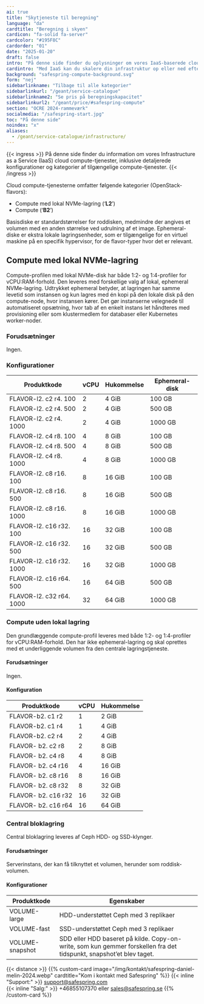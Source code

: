 ```yaml
---
ai: true
title: "Skytjeneste til beregning"
language: "da"
cardtitle: "Beregning i skyen"
cardicon: "fa-solid fa-server"
cardcolor: "#195F8C"
cardorder: "01"
date: "2025-01-20"
draft: false
intro: "På denne side finder du oplysninger om vores IaaS-baserede cloud-computetjenester, herunder detaljerede konfigurationer og kategorier af tilgængelige computetjenester."
cardintro: "Med IaaS kan du skalere din infrastruktur op eller ned efter behov."
background: "safespring-compute-background.svg"
form: "nej"
sidebarlinkname: "Tilbage til alle kategorier"
sidebarlinkurl: "/geant/service-catalogue"
sidebarlinkname2: "Se pris på beregningskapacitet"
sidebarlinkurl2: "/geant/price/#safespring-compute"
section: "OCRE 2024-rammeværk"
socialmedia: "/safespring-start.jpg"
toc: "På denne side"
noindex: "x"
aliases:
  - /geant/service-catalogue/infrastructure/
---
```


{{< ingress >}}
På denne side finder du information om vores Infrastructure as a Service (IaaS) cloud compute-tjenester, inklusive detaljerede konfigurationer og kategorier af tilgængelige compute-tjenester.
{{< /ingress >}}

Cloud compute-tjenesterne omfatter følgende kategorier (OpenStack-flavors):

- Compute med lokal NVMe-lagring (‘**L2**’)
- Compute (‘**B2**’)

Basisdiske er standardstørrelser for roddisken, medmindre der angives et volumen med en anden størrelse ved udrulning af et image. Ephemeral-diske er ekstra lokale lagringsenheder, som er tilgængelige for en virtuel maskine på en specifik hypervisor, for de flavor-typer hvor det er relevant.

## Compute med lokal NVMe-lagring

Compute-profilen med lokal NVMe-disk har både 1:2- og 1:4-profiler for vCPU:RAM-forhold. Den leveres med forskellige valg af lokal, ephemeral NVMe-lagring. Udtrykket ephemeral betyder, at lagringen har samme levetid som instansen og kun lagres med én kopi på den lokale disk på den compute-node, hvor instansen kører. Det gør instanserne velegnede til automatiseret opsætning, hvor tab af en enkelt instans let håndteres med provisioning eller som klustermedlem for databaser eller Kubernetes worker-noder.

### Forudsætninger

Ingen.

### Konfigurationer

| Produktkode              | vCPU | Hukommelse | Ephemeral-disk |
| ------------------------ | ---- | ---------- | -------------- |
| FLAVOR-l2. c2 r4. 100    | 2    | 4 GiB      | 100 GB         |
| FLAVOR-l2. c2 r4. 500    | 2    | 4 GiB      | 500 GB         |
| FLAVOR-l2. c2 r4. 1000   | 2    | 4 GiB      | 1000 GB        |
| FLAVOR-l2. c4 r8. 100    | 4    | 8 GiB      | 100 GB         |
| FLAVOR-l2. c4 r8. 500    | 4    | 8 GiB      | 500 GB         |
| FLAVOR-l2. c4 r8. 1000   | 4    | 8 GiB      | 1000 GB        |
| FLAVOR-l2. c8 r16. 100   | 8    | 16 GiB     | 100 GB         |
| FLAVOR-l2. c8 r16. 500   | 8    | 16 GiB     | 500 GB         |
| FLAVOR-l2. c8 r16. 1000  | 8    | 16 GiB     | 1000 GB        |
| FLAVOR-l2. c16 r32. 100  | 16   | 32 GiB     | 100 GB         |
| FLAVOR-l2. c16 r32. 500  | 16   | 32 GiB     | 500 GB         |
| FLAVOR-l2. c16 r32. 1000 | 16   | 32 GiB     | 1000 GB        |
| FLAVOR-l2. c16 r64. 500  | 16   | 64 GiB     | 500 GB         |
| FLAVOR-l2. c32 r64. 1000 | 32   | 64 GiB     | 1000 GB        |

### Compute uden lokal lagring

Den grundlæggende compute-profil leveres med både 1:2- og 1:4-profiler for vCPU:RAM-forhold. Den har ikke ephemeral-lagring og skal oprettes med et underliggende volumen fra den centrale lagringstjeneste.

#### Forudsætninger

Ingen.

#### Konfiguration

| Produktkode         | vCPU | Hukommelse |
| ------------------- | ---- | ---------- |
| FLAVOR-b2. c1 r2    | 1    | 2 GiB      |
| FLAVOR-b2. c1 r4    | 1    | 4 GiB      |
| FLAVOR-b2. c2 r4    | 2    | 4 GiB      |
| FLAVOR- b2. c2 r8   | 2    | 8 GiB      |
| FLAVOR- b2. c4 r8   | 4    | 8 GiB      |
| FLAVOR- b2. c4 r16  | 4    | 16 GiB     |
| FLAVOR- b2. c8 r16  | 8    | 16 GiB     |
| FLAVOR- b2. c8 r32  | 8    | 32 GiB     |
| FLAVOR- b2. c16 r32 | 16   | 32 GiB     |
| FLAVOR- b2. c16 r64 | 16   | 64 GiB     |

### Central bloklagring

Central bloklagring leveres af Ceph HDD- og SSD-klynger.

#### Forudsætninger

Serverinstans, der kan få tilknyttet et volumen, herunder som roddisk-volumen.

#### Konfigurationer

| Produktkode     | Egenskaber                                                                                                          |
| --------------- | ------------------------------------------------------------------------------------------------------------------- |
| VOLUME-large    | HDD-understøttet Ceph med 3 replikaer                                                                               |
| VOLUME-fast     | SSD-understøttet Ceph med 3 replikaer                                                                               |
| VOLUME-snapshot | SDD eller HDD baseret på kilde. Copy-on-write, som kun gemmer forskellen fra det tidspunkt, snapshot’et blev taget. |

{{< distance >}}
{{% custom-card image="/img/kontakt/safespring-daniel-melin-2024.webp" cardtitle="Kom i kontakt med Safespring" %}}
{{< inline "Support:" >}} support@safespring.com  
{{< inline "Salg:" >}} +46855107370 eller sales@safespring.se
{{% /custom-card %}}
